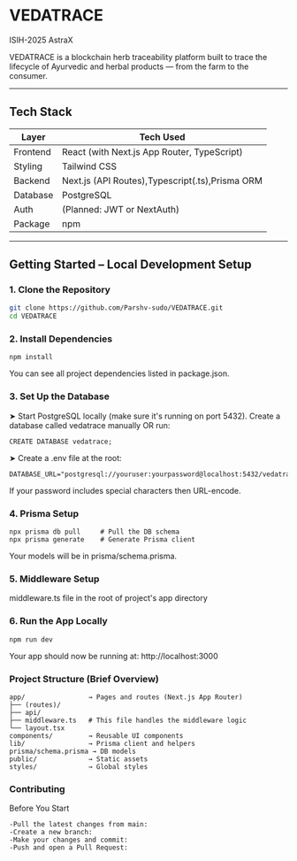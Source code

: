 # VEDATRACE
ISIH-2025 AstraX

VEDATRACE is a blockchain herb traceability platform built to trace the lifecycle of Ayurvedic and herbal products — from the farm to the consumer.

---

## Tech Stack

| Layer     | Tech Used                                       |
|-----------|-------------------------------------------------|
| Frontend  | React (with Next.js App Router, TypeScript)     |
| Styling   | Tailwind CSS                                    |
| Backend   | Next.js (API Routes),Typescript(.ts),Prisma ORM |
| Database  | PostgreSQL                                      |
| Auth      | (Planned: JWT or NextAuth)                      |
| Package   | npm                                             |

---

## Getting Started – Local Development Setup

### 1. **Clone the Repository**

```bash
git clone https://github.com/Parshv-sudo/VEDATRACE.git
cd VEDATRACE
```

### 2. Install Dependencies
```
npm install
```
You can see all project dependencies listed in package.json.

### 3. Set Up the Database
➤ Start PostgreSQL locally (make sure it's running on port 5432). Create a database called vedatrace manually OR run:
```
CREATE DATABASE vedatrace;
```
➤ Create a .env file at the root:
```
DATABASE_URL="postgresql://youruser:yourpassword@localhost:5432/vedatrace"
```
If your password includes special characters then URL-encode.
### 4. Prisma Setup
```
npx prisma db pull     # Pull the DB schema
npx prisma generate    # Generate Prisma client
```
Your models will be in prisma/schema.prisma.

### 5. Middleware Setup  
middleware.ts file in the root of project's app directory 

### 6. Run the App Locally
```
npm run dev
```
Your app should now be running at: http://localhost:3000

### Project Structure (Brief Overview)
```
app/                → Pages and routes (Next.js App Router)
├── (routes)/
├── api/
├── middleware.ts   # This file handles the middleware logic
└── layout.tsx
components/         → Reusable UI components
lib/                → Prisma client and helpers
prisma/schema.prisma → DB models
public/             → Static assets
styles/             → Global styles
```
### Contributing
Before You Start
```
-Pull the latest changes from main:
-Create a new branch:
-Make your changes and commit:
-Push and open a Pull Request:
```


